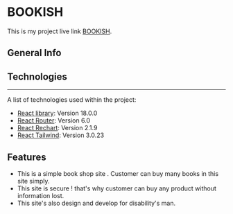 # BOOKISH

This is my project live link [BOOKISH](https://unrivaled-kheer-b6d4fd.netlify.app/).

## General Info

## Technologies
***
A list of technologies used within the project:
* [React library](https://reactjs.org/): Version 18.0.0 
* [React Router](https://reactrouter.com/docs/en/v6/getting-started/overview): Version 6.0
* [React Rechart](https://recharts.org/en-US/): Version 2.1.9
* [React Tailwind](https://tailwindcss.com/docs/guides/create-react-app): Version 3.0.23

 ## Features 

* This is a simple book shop site . Customer can buy many books in this site simply.
* This site is secure ! that's why customer can buy any product without information lost.
* This site's  also design and develop for disability's man.
